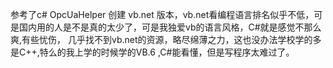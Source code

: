 参考了c#      OpcUaHelper 创建 vb.net 版本，vb.net看编程语言排名似乎不低，可是国内用的人是不是真的太少了，可是我独爱vb的语言风格，C#就是感觉不那么爽,有些忧伤， 几乎找不到vb.net的资源，略尽绵薄之力，这也没办法学校学的多是C++,特么的我上学的时候学的VB.6 ,C#能看懂，但是写程序太难过了。



